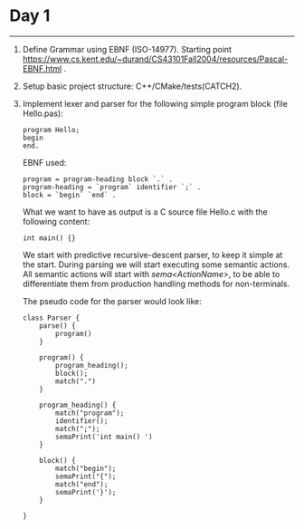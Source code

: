 # Day 1

------

1. Define Grammar using EBNF (ISO-14977). Starting point https://www.cs.kent.edu/~durand/CS43101Fall2004/resources/Pascal-EBNF.html .

1. Setup basic project structure: C++/CMake/tests(CATCH2).

1. Implement lexer and parser for the following simple program block (file Hello.pas):

    ```
    program Hello;
    begin
    end.
    ```

    EBNF used:

    ```
    program = program-heading block `.` .
    program-heading = `program` identifier `;` .
    block = `begin` `end` .
    ```

    What we want to have as output is a C source file Hello.c with the following content:

    ```
    int main() {}
    ```

    We start with predictive recursive-descent parser, to keep it simple at the start.
    During parsing we will start executing some semantic actions.
    All semantic actions will start with *sema\<ActionName\>*, to be able to differentiate them from production handling methods for non-terminals.

    The pseudo code for the parser would look like:

    ```
    class Parser {
        parse() {
            program()
        }

        program() {
            program_heading();
            block();
            match(".")
        }

        program_heading() {
            match("program");
            identifier();
            match(";");
            semaPrint('int main() ')
        }

        block() {
            match("begin");
            semaPrint("{");
            match("end");
            semaPrint('}');
        }

    }
    ```